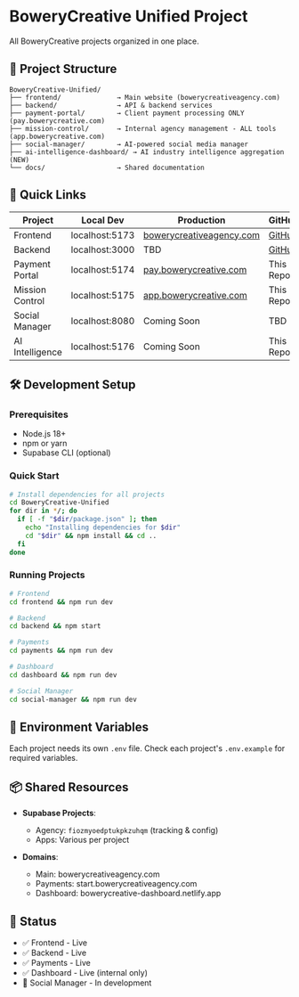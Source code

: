 # BoweryCreative Unified Project

All BoweryCreative projects organized in one place.

## 📁 Project Structure

```
BoweryCreative-Unified/
├── frontend/              → Main website (bowerycreativeagency.com)
├── backend/               → API & backend services  
├── payment-portal/        → Client payment processing ONLY (pay.bowerycreative.com)
├── mission-control/       → Internal agency management - ALL tools (app.bowerycreative.com)
├── social-manager/        → AI-powered social media manager
├── ai-intelligence-dashboard/ → AI industry intelligence aggregation (NEW)
└── docs/                  → Shared documentation
```

## 🚀 Quick Links

| Project | Local Dev | Production | GitHub |
|---------|-----------|------------|---------|
| Frontend | localhost:5173 | [bowerycreativeagency.com](https://bowerycreativeagency.com) | [GitHub](https://github.com/BoweryJG/BoweryCreative) |
| Backend | localhost:3000 | TBD | [GitHub](https://github.com/BoweryJG/BoweryCreative-backend) |
| Payment Portal | localhost:5174 | [pay.bowerycreative.com](https://pay.bowerycreative.com) | This Repo |
| Mission Control | localhost:5175 | [app.bowerycreative.com](https://app.bowerycreative.com) | This Repo |
| Social Manager | localhost:8080 | Coming Soon | TBD |
| AI Intelligence | localhost:5176 | Coming Soon | This Repo |

## 🛠️ Development Setup

### Prerequisites
- Node.js 18+
- npm or yarn
- Supabase CLI (optional)

### Quick Start
```bash
# Install dependencies for all projects
cd BoweryCreative-Unified
for dir in */; do
  if [ -f "$dir/package.json" ]; then
    echo "Installing dependencies for $dir"
    cd "$dir" && npm install && cd ..
  fi
done
```

### Running Projects
```bash
# Frontend
cd frontend && npm run dev

# Backend
cd backend && npm start

# Payments
cd payments && npm run dev

# Dashboard
cd dashboard && npm run dev

# Social Manager
cd social-manager && npm run dev
```

## 🔑 Environment Variables

Each project needs its own `.env` file. Check each project's `.env.example` for required variables.

## 📦 Shared Resources

- **Supabase Projects**:
  - Agency: `fiozmyoedptukpkzuhqm` (tracking & config)
  - Apps: Various per project
  
- **Domains**:
  - Main: bowerycreativeagency.com
  - Payments: start.bowerycreativeagency.com
  - Dashboard: bowerycreative-dashboard.netlify.app

## 🚦 Status

- ✅ Frontend - Live
- ✅ Backend - Live
- ✅ Payments - Live
- ✅ Dashboard - Live (internal only)
- 🚧 Social Manager - In development